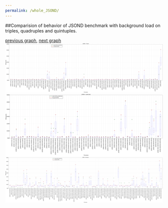 ```yaml
---
permalink: /whole_JSOND/
---
```


##Comparision of behavior of JSOND benchmark with background load on triples, quadruples and quintuples.

[previous graph](../whole_H/), [next graph](../whole_K/)
![graph figure](./images/triple/JSOND_box.png)![graph figure](./images/quadruple/JSOND_box.png)![graph figure](./images/quintuple/JSOND_box.png)